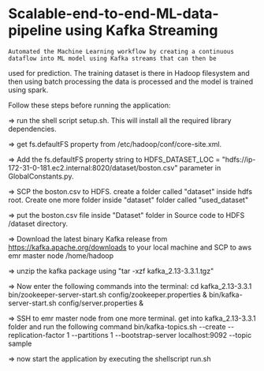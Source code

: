 # Scalable-end-to-end-ML-data-pipeline using Kafka Streaming
    
    Automated the Machine Learning workflow by creating a continuous dataflow into ML model using Kafka streams that can then be
used for prediction. The training dataset is there in Hadoop filesystem and then using batch processing the data is processed and the
model is trained using spark.


Follow these steps before running the application:

=> run the shell script setup.sh. This will install all the required library dependencies.

=> get fs.defaultFS property from /etc/hadoop/conf/core-site.xml.

=> Add the fs.defaultFS property string to HDFS_DATASET_LOC = "hdfs://ip-172-31-0-181.ec2.internal:8020/dataset/boston.csv" parameter in GlobalConstants.py.

=> SCP the boston.csv to HDFS. create a folder called "dataset" inside hdfs root. Create one more folder inside "dataset" folder called "used_dataset"

=> put the boston.csv file inside "Dataset" folder in Source code to HDFS /dataset directory.

=> Download the latest binary Kafka release from https://kafka.apache.org/downloads to your local machine and SCP to aws emr master node /home/hadoop

=> unzip the kafka package using "tar -xzf kafka_2.13-3.3.1.tgz"

=> Now enter the following commands into the terminal:
cd kafka_2.13-3.3.1
bin/zookeeper-server-start.sh config/zookeeper.properties &
bin/kafka-server-start.sh config/server.properties &
    
=> SSH to emr master node from one more terminal. get into kafka_2.13-3.3.1 folder and run the following command
bin/kafka-topics.sh --create --replication-factor 1 --partitions 1 --bootstrap-server localhost:9092 --topic sample

=> now start the application by executing the shellscript run.sh
